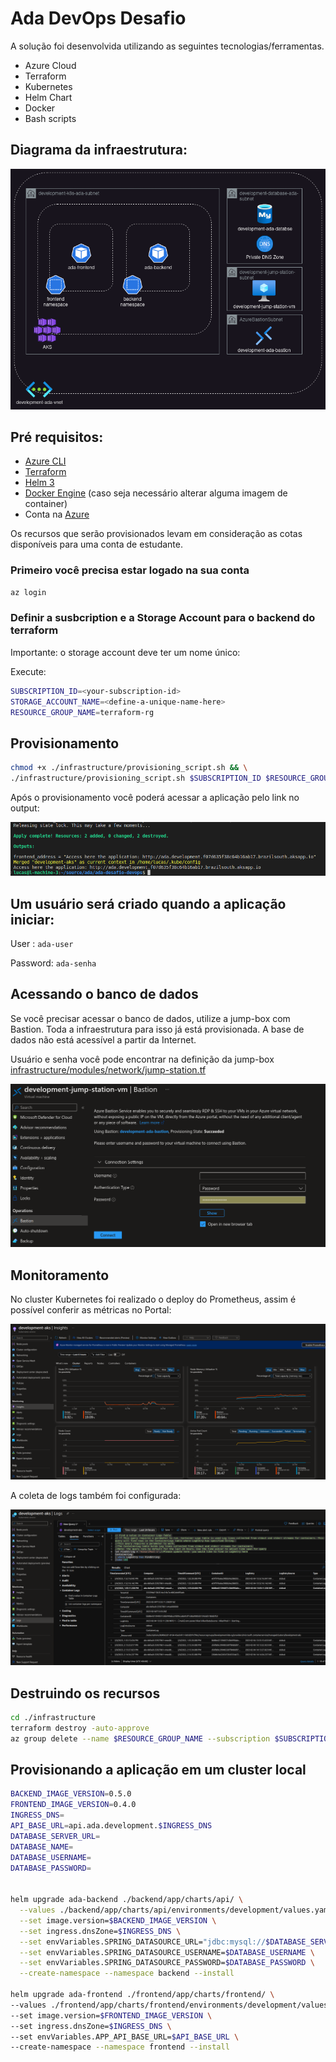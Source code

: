 # Ada DevOps Desafio

A solução foi desenvolvida utilizando as seguintes tecnologias/ferramentas.

  - Azure Cloud
  - Terraform
  - Kubernetes
  - Helm Chart
  - Docker
  - Bash scripts

## Diagrama da infraestrutura:

![Diagrama](./docs/images/ada-devops-desafio-diagram.drawio.png)

## Pré requisitos:

- [Azure CLI](https://learn.microsoft.com/en-us/cli/azure/install-azure-cli)
- [Terraform](https://developer.hashicorp.com/terraform/tutorials/aws-get-started/install-cli)
- [Helm 3](https://helm.sh/docs/intro/install/)
- [Docker Engine](https://docs.docker.com/engine/install/) (caso seja necessário alterar alguma imagem de container)
- Conta na [Azure](https://azure.microsoft.com/en-us/)

Os recursos que serão provisionados levam em consideração as cotas disponíveis para uma conta de estudante.

### Primeiro você precisa estar logado na sua conta

``` bash
az login
```

### Definir a susbcription e a Storage Account para o backend do terraform

Importante: o storage account deve ter um nome único:

Execute:

``` bash
SUBSCRIPTION_ID=<your-subscription-id>
STORAGE_ACCOUNT_NAME=<define-a-unique-name-here>
RESOURCE_GROUP_NAME=terraform-rg
```

## Provisionamento

``` bash
chmod +x ./infrastructure/provisioning_script.sh && \
./infrastructure/provisioning_script.sh $SUBSCRIPTION_ID $RESOURCE_GROUP_NAME $STORAGE_ACCOUNT_NAME
```

Após o provisionamento você poderá acessar a aplicação pelo link no output:

![App link](./docs/images/link-app.png)

## Um usuário será criado quando a aplicação iniciar:

User : `ada-user`

Password: `ada-senha`

## Acessando o banco de dados

Se você precisar acessar o banco de dados, utilize a jump-box com Bastion. Toda a infraestrutura para isso já está provisionada. A base de dados não está acessível a partir da Internet.

Usuário e senha você pode encontrar na definição da jump-box [infrastructure/modules/network/jump-station.tf](./infrastructure/modules/network/jump-station.tf)

![Bastion](./docs/images/bastion.png)
 
## Monitoramento

No cluster Kubernetes foi realizado o deploy do Prometheus, assim é possível conferir as métricas no Portal:

![Metricas](./docs/images/aks-metricas.png)

A coleta de logs também foi configurada:

![Logs](./docs/images/aks-logs.png)

## Destruindo os recursos

``` bash
cd ./infrastructure 
terraform destroy -auto-approve
az group delete --name $RESOURCE_GROUP_NAME --subscription $SUBSCRIPTION_ID --yes
```

## Provisionando a aplicação em um cluster local

``` BASH
BACKEND_IMAGE_VERSION=0.5.0
FRONTEND_IMAGE_VERSION=0.4.0
INGRESS_DNS=
API_BASE_URL=api.ada.development.$INGRESS_DNS
DATABASE_SERVER_URL=
DATABASE_NAME=
DATABASE_USERNAME=
DATABASE_PASSWORD=

 
helm upgrade ada-backend ./backend/app/charts/api/ \
  --values ./backend/app/charts/api/environments/development/values.yaml \
  --set image.version=$BACKEND_IMAGE_VERSION \
  --set ingress.dnsZone=$INGRESS_DNS \
  --set envVariables.SPRING_DATASOURCE_URL="jdbc:mysql://$DATABASE_SERVER_URL:3306/$DATABASE_NAME" \
  --set envVariables.SPRING_DATASOURCE_USERNAME=$DATABASE_USERNAME \
  --set envVariables.SPRING_DATASOURCE_PASSWORD=$DATABASE_PASSWORD \
  --create-namespace --namespace backend --install

helm upgrade ada-frontend ./frontend/app/charts/frontend/ \
--values ./frontend/app/charts/frontend/environments/development/values.yaml \
--set image.version=$FRONTEND_IMAGE_VERSION \
--set ingress.dnsZone=$INGRESS_DNS \
--set envVariables.APP_API_BASE_URL=$API_BASE_URL \
--create-namespace --namespace frontend --install
```
